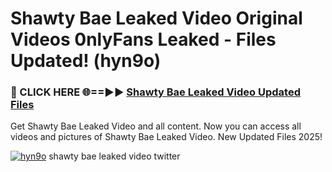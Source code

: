 # Shawty Bae Leaked Video Original Videos 0nlyFans Leaked - Files Updated! (hyn9o)

<h3>🔴 CLICK HERE 🌐==►► <a href="https://tinyurl.com/4seja8ks" rel="nofollow">Shawty Bae Leaked Video Updated Files</a></h3>

Get Shawty Bae Leaked Video and all content. Now you can access all videos and pictures of Shawty Bae Leaked Video. New Updated Files 2025!

[![hyn9o](https://i.imgur.com/EWjZXRe.gif)](https://tinyurl.com/4seja8ks)
shawty bae leaked video twitter